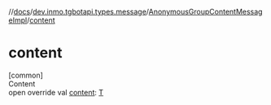 //[docs](../../../index.md)/[dev.inmo.tgbotapi.types.message](../index.md)/[AnonymousGroupContentMessageImpl](index.md)/[content](content.md)



# content  
[common]  
Content  
open override val [content](content.md): [T](index.md)  



